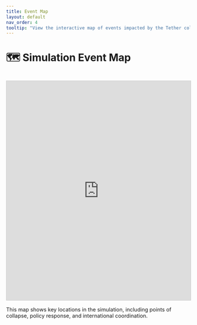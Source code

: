 ```yaml
---
title: Event Map
layout: default
nav_order: 4
tooltip: "View the interactive map of events impacted by the Tether collapse"
---
```


# 🗺️ Simulation Event Map

<iframe
  src="https://www.google.com/maps/d/u/0/embed?mid=1prpWejYZ4m9gx-lhn2ANJeOlsbmjP-w&ehbc=2E312F"
  width="100%"
  height="600"
  style="border:1px solid #ccc; margin-top: 1rem"
  allowfullscreen=""
  loading="lazy">
</iframe>

<p style="margin-top: 1rem; font-size: 0.9rem;">
  This map shows key locations in the simulation, including points of collapse, policy response, and international coordination.
</p>
